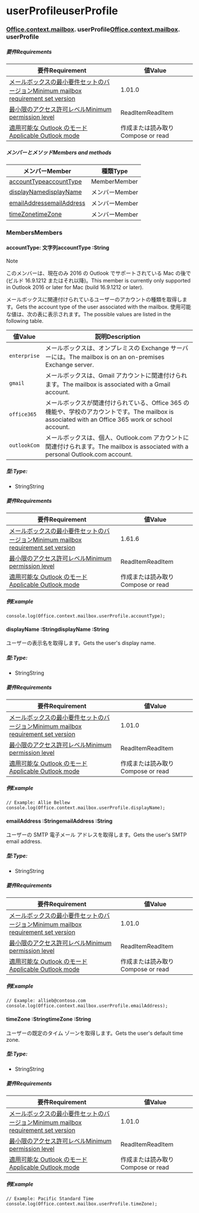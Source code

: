 
# <a name="userprofile"></a><span data-ttu-id="d23de-101">userProfile</span><span class="sxs-lookup"><span data-stu-id="d23de-101">userProfile</span></span>

### <span data-ttu-id="d23de-p101">[Office](Office.md)[.context](Office.context.md)[.mailbox](Office.context.mailbox.md). userProfile</span><span class="sxs-lookup"><span data-stu-id="d23de-p101">[Office](Office.md)[.context](Office.context.md)[.mailbox](Office.context.mailbox.md). userProfile</span></span>

##### <a name="requirements"></a><span data-ttu-id="d23de-104">要件</span><span class="sxs-lookup"><span data-stu-id="d23de-104">Requirements</span></span>

|<span data-ttu-id="d23de-105">要件</span><span class="sxs-lookup"><span data-stu-id="d23de-105">Requirement</span></span>| <span data-ttu-id="d23de-106">値</span><span class="sxs-lookup"><span data-stu-id="d23de-106">Value</span></span>|
|---|---|
|[<span data-ttu-id="d23de-107">メールボックスの最小要件セットのバージョン</span><span class="sxs-lookup"><span data-stu-id="d23de-107">Minimum mailbox requirement set version</span></span>](/javascript/office/requirement-sets/outlook-api-requirement-sets)| <span data-ttu-id="d23de-108">1.0</span><span class="sxs-lookup"><span data-stu-id="d23de-108">1.0</span></span>|
|[<span data-ttu-id="d23de-109">最小限のアクセス許可レベル</span><span class="sxs-lookup"><span data-stu-id="d23de-109">Minimum permission level</span></span>](https://docs.microsoft.com/outlook/add-ins/understanding-outlook-add-in-permissions)| <span data-ttu-id="d23de-110">ReadItem</span><span class="sxs-lookup"><span data-stu-id="d23de-110">ReadItem</span></span>|
|[<span data-ttu-id="d23de-111">適用可能な Outlook のモード</span><span class="sxs-lookup"><span data-stu-id="d23de-111">Applicable Outlook mode</span></span>](https://docs.microsoft.com/outlook/add-ins/#extension-points)| <span data-ttu-id="d23de-112">作成または読み取り</span><span class="sxs-lookup"><span data-stu-id="d23de-112">Compose or read</span></span>|

##### <a name="members-and-methods"></a><span data-ttu-id="d23de-113">メンバーとメソッド</span><span class="sxs-lookup"><span data-stu-id="d23de-113">Members and methods</span></span>

| <span data-ttu-id="d23de-114">メンバー</span><span class="sxs-lookup"><span data-stu-id="d23de-114">Member</span></span> | <span data-ttu-id="d23de-115">種類</span><span class="sxs-lookup"><span data-stu-id="d23de-115">Type</span></span> |
|--------|------|
| [<span data-ttu-id="d23de-116">accountType</span><span class="sxs-lookup"><span data-stu-id="d23de-116">accountType</span></span>](#accounttype-string) | <span data-ttu-id="d23de-117">Member</span><span class="sxs-lookup"><span data-stu-id="d23de-117">Member</span></span> |
| [<span data-ttu-id="d23de-118">displayName</span><span class="sxs-lookup"><span data-stu-id="d23de-118">displayName</span></span>](#displayname-string) | <span data-ttu-id="d23de-119">メンバー</span><span class="sxs-lookup"><span data-stu-id="d23de-119">Member</span></span> |
| [<span data-ttu-id="d23de-120">emailAddress</span><span class="sxs-lookup"><span data-stu-id="d23de-120">emailAddress</span></span>](#emailaddress-string) | <span data-ttu-id="d23de-121">メンバー</span><span class="sxs-lookup"><span data-stu-id="d23de-121">Member</span></span> |
| [<span data-ttu-id="d23de-122">timeZone</span><span class="sxs-lookup"><span data-stu-id="d23de-122">timeZone</span></span>](#timezone-string) | <span data-ttu-id="d23de-123">メンバー</span><span class="sxs-lookup"><span data-stu-id="d23de-123">Member</span></span> |

### <a name="members"></a><span data-ttu-id="d23de-124">Members</span><span class="sxs-lookup"><span data-stu-id="d23de-124">Members</span></span>

####  <a name="accounttype-string"></a><span data-ttu-id="d23de-125">accountType: 文字列</span><span class="sxs-lookup"><span data-stu-id="d23de-125">accountType :String</span></span>

> [!NOTE]
> <span data-ttu-id="d23de-126">このメンバーは、現在のみ 2016 の Outlook でサポートされている Mac の後で (ビルド 16.9.1212 またはそれ以降)。</span><span class="sxs-lookup"><span data-stu-id="d23de-126">This member is currently only supported in Outlook 2016 or later for Mac (build 16.9.1212 or later).</span></span>

<span data-ttu-id="d23de-127">メールボックスに関連付けられているユーザーのアカウントの種類を取得します。</span><span class="sxs-lookup"><span data-stu-id="d23de-127">Gets the account type of the user associated with the mailbox.</span></span> <span data-ttu-id="d23de-128">使用可能な値は、次の表に表示されます。</span><span class="sxs-lookup"><span data-stu-id="d23de-128">The possible values are listed in the following table.</span></span>

| <span data-ttu-id="d23de-129">値</span><span class="sxs-lookup"><span data-stu-id="d23de-129">Value</span></span> | <span data-ttu-id="d23de-130">説明</span><span class="sxs-lookup"><span data-stu-id="d23de-130">Description</span></span> |
|-------|-------------|
| `enterprise` | <span data-ttu-id="d23de-131">メールボックスは、オンプレミスの Exchange サーバーには。</span><span class="sxs-lookup"><span data-stu-id="d23de-131">The mailbox is on an on-premises Exchange server.</span></span> |
| `gmail` | <span data-ttu-id="d23de-132">メールボックスは、Gmail アカウントに関連付けられます。</span><span class="sxs-lookup"><span data-stu-id="d23de-132">The mailbox is associated with a Gmail account.</span></span> |
| `office365` | <span data-ttu-id="d23de-133">メールボックスが関連付けられている、Office 365 の機能や、学校のアカウントです。</span><span class="sxs-lookup"><span data-stu-id="d23de-133">The mailbox is associated with an Office 365 work or school account.</span></span> |
| `outlookCom` | <span data-ttu-id="d23de-134">メールボックスは、個人、Outlook.com アカウントに関連付けられます。</span><span class="sxs-lookup"><span data-stu-id="d23de-134">The mailbox is associated with a personal Outlook.com account.</span></span> |

##### <a name="type"></a><span data-ttu-id="d23de-135">型:</span><span class="sxs-lookup"><span data-stu-id="d23de-135">Type:</span></span>

*   <span data-ttu-id="d23de-136">String</span><span class="sxs-lookup"><span data-stu-id="d23de-136">String</span></span>

##### <a name="requirements"></a><span data-ttu-id="d23de-137">要件</span><span class="sxs-lookup"><span data-stu-id="d23de-137">Requirements</span></span>

|<span data-ttu-id="d23de-138">要件</span><span class="sxs-lookup"><span data-stu-id="d23de-138">Requirement</span></span>| <span data-ttu-id="d23de-139">値</span><span class="sxs-lookup"><span data-stu-id="d23de-139">Value</span></span>|
|---|---|
|[<span data-ttu-id="d23de-140">メールボックスの最小要件セットのバージョン</span><span class="sxs-lookup"><span data-stu-id="d23de-140">Minimum mailbox requirement set version</span></span>](/javascript/office/requirement-sets/outlook-api-requirement-sets)| <span data-ttu-id="d23de-141">1.6</span><span class="sxs-lookup"><span data-stu-id="d23de-141">1.6</span></span> |
|[<span data-ttu-id="d23de-142">最小限のアクセス許可レベル</span><span class="sxs-lookup"><span data-stu-id="d23de-142">Minimum permission level</span></span>](https://docs.microsoft.com/outlook/add-ins/understanding-outlook-add-in-permissions)| <span data-ttu-id="d23de-143">ReadItem</span><span class="sxs-lookup"><span data-stu-id="d23de-143">ReadItem</span></span>|
|[<span data-ttu-id="d23de-144">適用可能な Outlook のモード</span><span class="sxs-lookup"><span data-stu-id="d23de-144">Applicable Outlook mode</span></span>](https://docs.microsoft.com/outlook/add-ins/#extension-points)| <span data-ttu-id="d23de-145">作成または読み取り</span><span class="sxs-lookup"><span data-stu-id="d23de-145">Compose or read</span></span>|

##### <a name="example"></a><span data-ttu-id="d23de-146">例</span><span class="sxs-lookup"><span data-stu-id="d23de-146">Example</span></span>

```
console.log(Office.context.mailbox.userProfile.accountType);
```

####  <a name="displayname-string"></a><span data-ttu-id="d23de-147">displayName :String</span><span class="sxs-lookup"><span data-stu-id="d23de-147">displayName :String</span></span>

<span data-ttu-id="d23de-148">ユーザーの表示名を取得します。</span><span class="sxs-lookup"><span data-stu-id="d23de-148">Gets the user's display name.</span></span>

##### <a name="type"></a><span data-ttu-id="d23de-149">型:</span><span class="sxs-lookup"><span data-stu-id="d23de-149">Type:</span></span>

*   <span data-ttu-id="d23de-150">String</span><span class="sxs-lookup"><span data-stu-id="d23de-150">String</span></span>

##### <a name="requirements"></a><span data-ttu-id="d23de-151">要件</span><span class="sxs-lookup"><span data-stu-id="d23de-151">Requirements</span></span>

|<span data-ttu-id="d23de-152">要件</span><span class="sxs-lookup"><span data-stu-id="d23de-152">Requirement</span></span>| <span data-ttu-id="d23de-153">値</span><span class="sxs-lookup"><span data-stu-id="d23de-153">Value</span></span>|
|---|---|
|[<span data-ttu-id="d23de-154">メールボックスの最小要件セットのバージョン</span><span class="sxs-lookup"><span data-stu-id="d23de-154">Minimum mailbox requirement set version</span></span>](/javascript/office/requirement-sets/outlook-api-requirement-sets)| <span data-ttu-id="d23de-155">1.0</span><span class="sxs-lookup"><span data-stu-id="d23de-155">1.0</span></span>|
|[<span data-ttu-id="d23de-156">最小限のアクセス許可レベル</span><span class="sxs-lookup"><span data-stu-id="d23de-156">Minimum permission level</span></span>](https://docs.microsoft.com/outlook/add-ins/understanding-outlook-add-in-permissions)| <span data-ttu-id="d23de-157">ReadItem</span><span class="sxs-lookup"><span data-stu-id="d23de-157">ReadItem</span></span>|
|[<span data-ttu-id="d23de-158">適用可能な Outlook のモード</span><span class="sxs-lookup"><span data-stu-id="d23de-158">Applicable Outlook mode</span></span>](https://docs.microsoft.com/outlook/add-ins/#extension-points)| <span data-ttu-id="d23de-159">作成または読み取り</span><span class="sxs-lookup"><span data-stu-id="d23de-159">Compose or read</span></span>|

##### <a name="example"></a><span data-ttu-id="d23de-160">例</span><span class="sxs-lookup"><span data-stu-id="d23de-160">Example</span></span>

```
// Example: Allie Bellew
console.log(Office.context.mailbox.userProfile.displayName);
```

####  <a name="emailaddress-string"></a><span data-ttu-id="d23de-161">emailAddress :String</span><span class="sxs-lookup"><span data-stu-id="d23de-161">emailAddress :String</span></span>

<span data-ttu-id="d23de-162">ユーザーの SMTP 電子メール アドレスを取得します。</span><span class="sxs-lookup"><span data-stu-id="d23de-162">Gets the user's SMTP email address.</span></span>

##### <a name="type"></a><span data-ttu-id="d23de-163">型:</span><span class="sxs-lookup"><span data-stu-id="d23de-163">Type:</span></span>

*   <span data-ttu-id="d23de-164">String</span><span class="sxs-lookup"><span data-stu-id="d23de-164">String</span></span>

##### <a name="requirements"></a><span data-ttu-id="d23de-165">要件</span><span class="sxs-lookup"><span data-stu-id="d23de-165">Requirements</span></span>

|<span data-ttu-id="d23de-166">要件</span><span class="sxs-lookup"><span data-stu-id="d23de-166">Requirement</span></span>| <span data-ttu-id="d23de-167">値</span><span class="sxs-lookup"><span data-stu-id="d23de-167">Value</span></span>|
|---|---|
|[<span data-ttu-id="d23de-168">メールボックスの最小要件セットのバージョン</span><span class="sxs-lookup"><span data-stu-id="d23de-168">Minimum mailbox requirement set version</span></span>](/javascript/office/requirement-sets/outlook-api-requirement-sets)| <span data-ttu-id="d23de-169">1.0</span><span class="sxs-lookup"><span data-stu-id="d23de-169">1.0</span></span>|
|[<span data-ttu-id="d23de-170">最小限のアクセス許可レベル</span><span class="sxs-lookup"><span data-stu-id="d23de-170">Minimum permission level</span></span>](https://docs.microsoft.com/outlook/add-ins/understanding-outlook-add-in-permissions)| <span data-ttu-id="d23de-171">ReadItem</span><span class="sxs-lookup"><span data-stu-id="d23de-171">ReadItem</span></span>|
|[<span data-ttu-id="d23de-172">適用可能な Outlook のモード</span><span class="sxs-lookup"><span data-stu-id="d23de-172">Applicable Outlook mode</span></span>](https://docs.microsoft.com/outlook/add-ins/#extension-points)| <span data-ttu-id="d23de-173">作成または読み取り</span><span class="sxs-lookup"><span data-stu-id="d23de-173">Compose or read</span></span>|

##### <a name="example"></a><span data-ttu-id="d23de-174">例</span><span class="sxs-lookup"><span data-stu-id="d23de-174">Example</span></span>

```
// Example: allieb@contoso.com
console.log(Office.context.mailbox.userProfile.emailAddress);
```

####  <a name="timezone-string"></a><span data-ttu-id="d23de-175">timeZone :String</span><span class="sxs-lookup"><span data-stu-id="d23de-175">timeZone :String</span></span>

<span data-ttu-id="d23de-176">ユーザーの既定のタイム ゾーンを取得します。</span><span class="sxs-lookup"><span data-stu-id="d23de-176">Gets the user's default time zone.</span></span>

##### <a name="type"></a><span data-ttu-id="d23de-177">型:</span><span class="sxs-lookup"><span data-stu-id="d23de-177">Type:</span></span>

*   <span data-ttu-id="d23de-178">String</span><span class="sxs-lookup"><span data-stu-id="d23de-178">String</span></span>

##### <a name="requirements"></a><span data-ttu-id="d23de-179">要件</span><span class="sxs-lookup"><span data-stu-id="d23de-179">Requirements</span></span>

|<span data-ttu-id="d23de-180">要件</span><span class="sxs-lookup"><span data-stu-id="d23de-180">Requirement</span></span>| <span data-ttu-id="d23de-181">値</span><span class="sxs-lookup"><span data-stu-id="d23de-181">Value</span></span>|
|---|---|
|[<span data-ttu-id="d23de-182">メールボックスの最小要件セットのバージョン</span><span class="sxs-lookup"><span data-stu-id="d23de-182">Minimum mailbox requirement set version</span></span>](/javascript/office/requirement-sets/outlook-api-requirement-sets)| <span data-ttu-id="d23de-183">1.0</span><span class="sxs-lookup"><span data-stu-id="d23de-183">1.0</span></span>|
|[<span data-ttu-id="d23de-184">最小限のアクセス許可レベル</span><span class="sxs-lookup"><span data-stu-id="d23de-184">Minimum permission level</span></span>](https://docs.microsoft.com/outlook/add-ins/understanding-outlook-add-in-permissions)| <span data-ttu-id="d23de-185">ReadItem</span><span class="sxs-lookup"><span data-stu-id="d23de-185">ReadItem</span></span>|
|[<span data-ttu-id="d23de-186">適用可能な Outlook のモード</span><span class="sxs-lookup"><span data-stu-id="d23de-186">Applicable Outlook mode</span></span>](https://docs.microsoft.com/outlook/add-ins/#extension-points)| <span data-ttu-id="d23de-187">作成または読み取り</span><span class="sxs-lookup"><span data-stu-id="d23de-187">Compose or read</span></span>|

##### <a name="example"></a><span data-ttu-id="d23de-188">例</span><span class="sxs-lookup"><span data-stu-id="d23de-188">Example</span></span>

```
// Example: Pacific Standard Time
console.log(Office.context.mailbox.userProfile.timeZone);
```